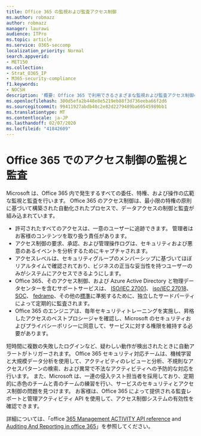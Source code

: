 ```yaml
---
title: Office 365 の監視および監査アクセス制御
ms.author: robmazz
author: robmazz
manager: laurawi
audience: ITPro
ms.topic: article
ms.service: O365-seccomp
localization_priority: Normal
search.appverid:
- MET150
ms.collection:
- Strat_O365_IP
- M365-security-compliance
f1.keywords:
- NOCSH
description: '概要: Office 365 で利用できるさまざまな監視および監査アクセス制御の概要について説明します。'
ms.openlocfilehash: 300d5efa2b448e8e5219eb88f3d736eeba66f2d6
ms.sourcegitcommit: 99411927abdb40c2e82d2279489ba60545989bb1
ms.translationtype: MT
ms.contentlocale: ja-JP
ms.lasthandoff: 02/07/2020
ms.locfileid: "41842609"
---
```

# <a name="monitoring-and-auditing-access-controls-in-office-365"></a>Office 365 でのアクセス制御の監視と監査

Microsoft は、Office 365 内で発生するすべての委任、特権、および操作の広範な監視と監査を行います。 Office 365 のアクセス制御は、最小限の特権の原則に基づいて構築された自動化されたプロセスで、データアクセスの制御と監査が組み込まれています。

- 許可されたすべてのアクセスは、一意のユーザーに追跡できます。 管理者はお客様のコンテンツを取り扱う責任があります。
- アクセス制御の要求、承認、および管理操作ログは、セキュリティおよび悪意のあるイベントを分析するためにキャプチャされます。
- アクセスレベルは、セキュリティグループのメンバーシップに基づいてほぼリアルタイムで確認されており、ビジネスの正当な妥当性を持つユーザーのみがシステムにアクセスできるようにします。
- Office 365、そのアクセス制御、および Azure Active Directory と物理データセンターを含むサポートサービスは、 [ISO/IEC 27001](https://www.microsoft.com/TrustCenter/Compliance/iso-iec-27001)、 [iso/IEC 27018](https://www.microsoft.com/TrustCenter/Compliance/iso-iec-27018)、 [SOC](https://www.microsoft.com/TrustCenter/Compliance/SOC)、 [fedramp](https://www.microsoft.com/TrustCenter/Compliance/FedRAMP)、その他の[標準](https://www.microsoft.com/TrustCenter/Compliance?service=Office#Icons)に準拠するために、独立したサードパーティによって定期的に監査されます。
- Office 365 のエンジニアは、毎年セキュリティトレーニングを実施し、昇格したアクセスのベストプロシージャを確認し、Microsoft のセキュリティおよびプライバシーポリシーに同意して、サービスに対する権限を維持する必要があります。

短時間に複数の失敗したログインなど、疑わしい動作が検出されたときに自動アラートがトリガーされます。 Office 365 セキュリティ対応チームは、機械学習と大規模データ分析を使用して、アクティビティのレビューと分析、不規則なアクセスパターンの検索、および異常で不法なアクティビティへの予防的な対応を行います。 また、Microsoft は、一連の侵入テスト担当者を採用しており、定期的に赤色のチームと青のチームの練習を行い、サービスのセキュリティとアクセス制御の問題を見つけます。 お客様は、Office 365 によって提供される監査レポートと管理アクティビティ API を使用して、アクセス制御システムの有効性を確認できます。

詳細については、「office [365 Management ACTIVITY API reference](https://msdn.microsoft.com/library/office/mt227394.aspx) and [Auditing And Reporting in office 365](office-365-auditing-and-reporting-overview.md)」を参照してください。
